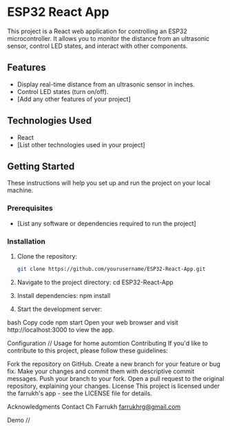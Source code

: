 # ESP32 React App

This project is a React web application for controlling an ESP32 microcontroller. It allows you to monitor the distance from an ultrasonic sensor, control LED states, and interact with other components.

## Features

- Display real-time distance from an ultrasonic sensor in inches.
- Control LED states (turn on/off).
- [Add any other features of your project]

## Technologies Used

- React
- [List other technologies used in your project]

## Getting Started

These instructions will help you set up and run the project on your local machine.

### Prerequisites

- [List any software or dependencies required to run the project]

### Installation

1. Clone the repository:

   ```bash
   git clone https://github.com/yourusername/ESP32-React-App.git
2. Navigate to the project directory:
   cd ESP32-React-App
3. Install dependencies:
   npm install
4. Start the development server:

bash
Copy code
npm start
Open your web browser and visit http://localhost:3000 to view the app.

Configuration
//
Usage
for home automtion
Contributing
If you'd like to contribute to this project, please follow these guidelines:

Fork the repository on GitHub.
Create a new branch for your feature or bug fix.
Make your changes and commit them with descriptive commit messages.
Push your branch to your fork.
Open a pull request to the original repository, explaining your changes.
License
This project is licensed under the farrukh's app - see the LICENSE file for details.

Acknowledgments
Contact
Ch Farrukh
farrukhrg@gmail.com

Demo
//
